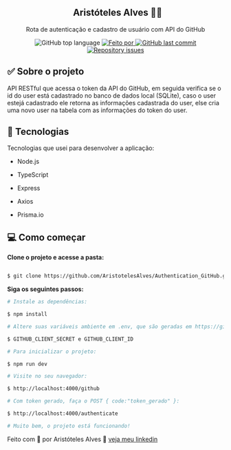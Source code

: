 <h2 align="center">
  Aristóteles Alves 👨‍💻
</h2>

<p align="center">Rota de autenticação e cadastro de usuário com API do GitHub</p>

<p align="center">
<img alt="GitHub top language" src="https://img.shields.io/github/languages/top/AristotelesAlves/Authentication_GitHub?color=green">
<a href="https://www.linkedin.com/in/aristoteles-aleves-de-oliveira-ab8089226/" target="_blank" rel="noopener noreferrer">
<img alt="Feito por" src="https://img.shields.io/badge/Feito%20por-Arist%C3%B3teles-green"> 
</a>
<a href="https://github.com/AristotelesAlves/Authentication_GitHub/commits/main">
<img alt="GitHub last commit" src="https://img.shields.io/github/last-commit/AristotelesAlves/Authentication_GitHub?color=green">
</a>
<a href="https://github.com/AristotelesAlves/Authentication_GitHub/issues">
<img alt="Repository issues" src="https://img.shields.io/github/issues/AristotelesAlves/Authentication_GitHub?color=green">
</a>
</p>

## ✅ Sobre o projeto

API RESTful que acessa o token da API do GitHub,
em seguida verifica se o id do user está cadastrado no banco de dados local (SQLite), 
caso o user estejá cadastrado ele retorna as informações cadastrada do user, 
else cria uma novo user na tabela com as informações do token do user.

## 🚀 Tecnologias

Tecnologias que usei para desenvolver a aplicação:

- Node.js

- TypeScript

- Express

- Axios

- Prisma.io

## 💻 Como começar

**Clone o projeto e acesse a pasta:**

```bash

$ git clone https://github.com/AristotelesAlves/Authentication_GitHub.git && cd Authentication_GitHub

```

**Siga os seguintes passos:**

```bash
# Instale as dependências:

$ npm install

# Altere suas variáveis ambiente em .env, que são geradas em https://github.com/settings/developers:

$ GITHUB_CLIENT_SECRET e GITHUB_CLIENT_ID

# Para inicializar o projeto:

$ npm run dev

# Visite no seu navegador:

$ http://localhost:4000/github

# Com token gerado, faça o POST { code:"token_gerado" }:

$ http://localhost:4000/authenticate

# Muito bem, o projeto está funcionando!
```
Feito com 💓 por Aristóteles Alves 🤝 [veja meu linkedin](https://www.linkedin.com/in/aristoteles-aleves-de-oliveira-ab8089226/)
